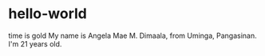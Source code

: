 # hello-world
time is gold
My name is Angela Mae M. Dimaala, from Uminga, Pangasinan. I'm 21 years old. 
